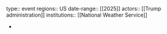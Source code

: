 type:: event
regions:: US
date-range:: [[2025]]
actors:: [[Trump administration]]
institutions:: [[National Weather Service]]

-